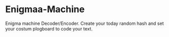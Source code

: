 # Enigmaa-Machine
Enigma machine Decoder/Encoder. Create your today random hash and set your costum plogboard to code your text.
